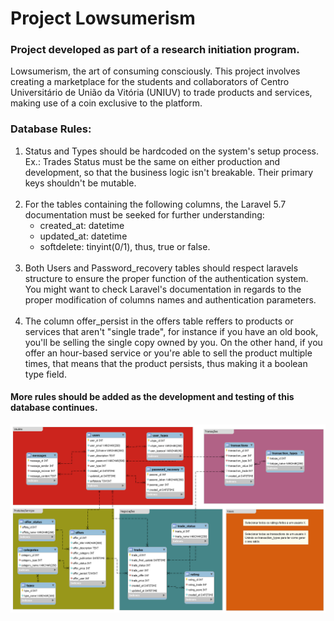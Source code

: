 <h1>Project Lowsumerism</h1>
<h3>Project developed as part of a research initiation program.</h3>

Lowsumerism, the art of consuming consciously. This project involves creating a marketplace for the students and collaborators of Centro Universitário de União da Vitória (UNIUV) to trade products and services, making use of a coin exclusive to the platform.

<h3>Database Rules:</h3>
<ol>
  <li>
    Status and Types should be hardcoded on the system's setup process.
    Ex.: Trades Status must be the same on either production and development, so that the business logic isn't breakable. Their primary keys shouldn't be mutable. 
  </li>
  <br>
  <li>  
    For the tables containing the following columns, the Laravel 5.7 documentation must be seeked for further understanding:
  <ul>
    <li>created_at: datetime</li>
    <li>updated_at: datetime</li>
    <li>softdelete: tinyint(0/1), thus, true or false.</li>
  </ul>
  <br>
  <li>
    Both Users and Password_recovery tables should respect laravels structure to ensure the proper function of the authentication system.
    You might want to check Laravel's documentation in regards to the proper modification of columns names and authentication parameters.
  </li>
  <br>
  <li>
    The column offer_persist in the offers table reffers to products or services that aren't "single trade", for instance if you have an old book, you'll be selling the single copy owned by you. On the other hand, if you offer an hour-based service or you're able to sell the product multiple times, that means that the product persists, thus making it a boolean type field. 
  </li>
</ol>

<h4>More rules should be added as the development and testing of this database continues.</h4>

![This should be the database image...](https://raw.githubusercontent.com/Incognitowski/ProjectLowsumerism/master/DatabaseModel.png)

